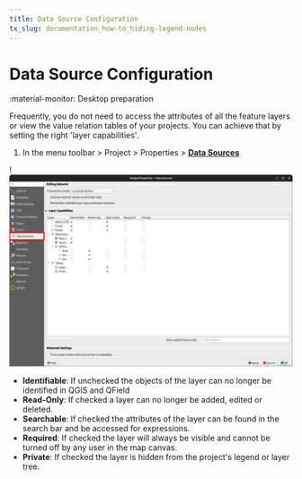 ```yaml
---
title: Data Source Configuration
tx_slug: documentation_how-to_hiding-legend-nodes
---
```


# Data Source Configuration
:material-monitor: Desktop preparation

Frequently, you do not need to access the attributes of all the feature layers or view the value relation tables of your projects.
You can achieve that by setting the right 'layer capabilities'.

1. In the menu toolbar > Project > Properties > [**Data Sources**](https://docs.qgis.org/latest/en/docs/user_manual/introduction/qgis_configuration.html#data-sources-properties)

!![Configuring Layers Data Sources](../assets/images/hiding-legend-nodes.png)


- **Identifiable**: If unchecked the objects of the layer can no longer be identified in QGIS and QField
- **Read-Only**: If checked a layer can no longer be added, edited or deleted.
- **Searchable**: If checked the attributes of the layer can be found in the search bar and be accessed for expressions.
- **Required**: If checked the layer will always be visible and cannot be turned off by any user in the map canvas.
- **Private**: If checked the layer is hidden from the project's legend or layer tree.
